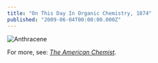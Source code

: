 ```yaml
---
title: "On This Day In Organic Chemistry, 1874"
published: "2009-06-04T00:00:00.000Z"
---
```


![Anthracene](/images/posts/20090604/anthracene.png "Anthracene")

For more, see: [*The American Chemist*](http://books.google.com/books?q=editions:LCCN04021886&id=wAXOAAAAMAAJ&source=gbs_book_other_versions_r&cad=1_2).
